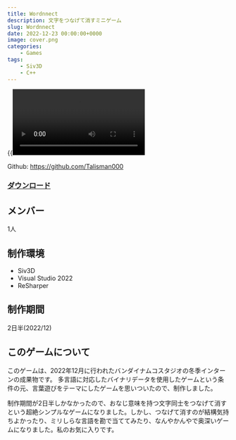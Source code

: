 ```yaml
---
title: Wordnnect
description: 文字をつなげて消すミニゲーム
slug: Wordnnect
date: 2022-12-23 00:00:00+0000
image: cover.png
categories:
    - Games
tags:
    - Siv3D
    - C++
---
```


{{<video src="wordnnect.mp4">}}

Github: https://github.com/Talisman000

### [ダウンロード](https://github.com/Talisman000/bn2022w/releases/download/1.0.0/Wordnnect100Win.zip)

## メンバー
1人

## 制作環境
- Siv3D
- Visual Studio 2022
- ReSharper

## 制作期間
2日半(2022/12)

## このゲームについて
このゲームは、2022年12月に行われたバンダイナムコスタジオの冬季インターンの成果物です。
多言語に対応したバイナリデータを使用したゲームという条件の元、言葉遊びをテーマにしたゲームを思いついたので、制作しました。

制作期間が2日半しかなかったので、おなじ意味を持つ文字同士をつなげて消すという超絶シンプルなゲームになりました。しかし、つなげて消すのが結構気持ちよかったり、ミリしらな言語を勘で当ててみたり、なんやかんやで奥深いゲームになりました。私のお気に入りです。
